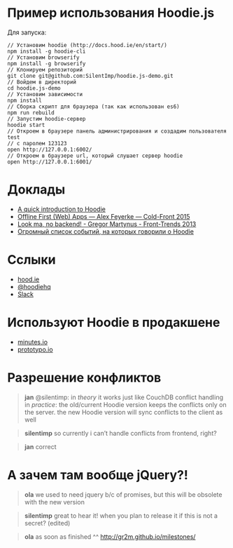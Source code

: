 # Пример использования Hoodie.js

Для запуска:

    // Установим hoodie (http://docs.hood.ie/en/start/)
    npm install -g hoodie-cli
    // Установим browserify
    npm install -g browserify
    // Клонируем репозиторий
    git clone git@github.com:SilentImp/hoodie.js-demo.git
    // Войдем в директорий
    cd hoodie.js-demo
    // Установим зависимости
    npm install
    // Сборка скрипт для браузера (так как использован es6)
    npm run rebuild
    // Запустим hoodie-сервер
    hoodie start
    // Откроем в браузере панель администрирования и создадим пользователя test
    // с паролем 123123
    open http://127.0.0.1:6002/
    // Откроем в браузере url, который слушает сервер hoodie
    open http://127.0.0.1:6001/


# Доклады

* [A quick introduction to Hoodie](https://www.youtube.com/watch?v=DxULq8y1SJ0)
* [Offline First (Web) Apps — Alex Feyerke — Cold-Front 2015](https://www.youtube.com/watch?v=WA0sNsmEcZ0)
* [Look ma, no backend! - Gregor Martynus - Front-Trends 2013](https://vimeo.com/67553019)
* [Огромный список событий, на которых говорили о Hoodie](http://hood.ie/events/)

# Сслыки

* [hood.ie](http://hood.ie/)
* [@hoodiehq](https://twitter.com/hoodiehq)
* [Slack](http://hood.ie/chat/index.html)

# Используют Hoodie в продакшене

* [minutes.io](https://minutes.io/)
* [prototypo.io](https://www.prototypo.io/)

# Разрешение конфликтов

> **jan**
> @silentimp: in ​_theory_​ it works just like CouchDB conflict handling
> in ​_practice_​: the old/current Hoodie version keeps the conflicts only on the server. the new Hoodie version will sync conflicts to the client as well

> **silentimp**
> so currently i can’t handle conflicts from frontend, right?

> **jan**
> correct


# А зачем там вообще jQuery?!

> **ola**
> we used to need jquery b/c of promises, but this will be obsolete with the new version

> **silentimp**
> great to hear it!
> when you plan to release it if this is not a secret? (edited)

> **ola**
as soon as finished ^^
> http://gr2m.github.io/milestones/
